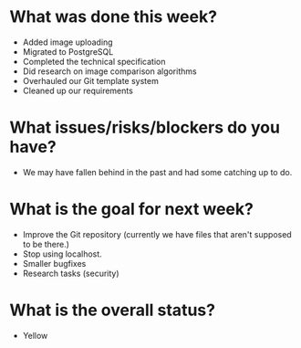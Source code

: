 # What was done this week?
- Added image uploading
- Migrated to PostgreSQL
- Completed the technical specification
- Did research on image comparison algorithms
- Overhauled our Git template system
- Cleaned up our requirements

# What issues/risks/blockers do you have?
- We may have fallen behind in the past and had some catching up to do.

# What is the goal for next week?

- Improve the Git repository (currently we have files that aren't supposed to be there.)
- Stop using localhost.
- Smaller bugfixes
- Research tasks (security)

# What is the overall status?
- Yellow
